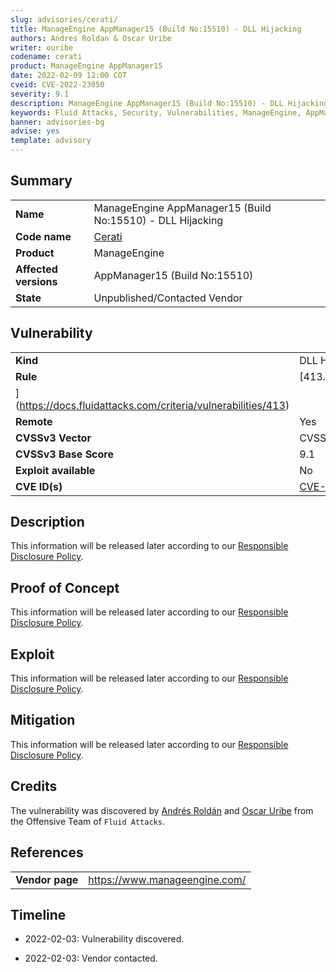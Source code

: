 ```yaml
---
slug: advisories/cerati/
title: ManageEngine AppManager15 (Build No:15510) - DLL Hijacking
authors: Andres Roldan & Oscar Uribe
writer: ouribe
codename: cerati
product: ManageEngine AppManager15
date: 2022-02-09 12:00 COT
cveid: CVE-2022-23050
severity: 9.1
description: ManageEngine AppManager15 (Build No:15510) - DLL Hijacking
keywords: Fluid Attacks, Security, Vulnerabilities, ManageEngine, AppManager
banner: advisories-bg
advise: yes
template: advisory
---
```


## Summary

|                         |                                                            |
|-------------------------|------------------------------------------------------------|
| **Name**                | ManageEngine AppManager15 (Build No:15510) - DLL Hijacking |
| **Code name**           | [Cerati](https://en.wikipedia.org/wiki/Gustavo_Cerati)     |
| **Product**             | ManageEngine                                               |
| **Affected versions**   | AppManager15 (Build No:15510)                              |
| **State**               | Unpublished/Contacted Vendor                               |

## Vulnerability

|                       |                                                                  |
|-----------------------|------------------------------------------------------------------|
| **Kind**              | DLL Hijacking                                                    |
| **Rule**              | [413. Insecure file upload - DLL Injection
](https://docs.fluidattacks.com/criteria/vulnerabilities/413)   |
| **Remote**            | Yes                                                              |
| **CVSSv3 Vector**     | CVSS:3.1/AV:N/AC:L/PR:H/UI:N/S:C/C:H/I:H/A:H                     |
| **CVSSv3 Base Score** | 9.1                                                              |
| **Exploit available** | No                                                               |
| **CVE ID(s)**         | [CVE-2022-23050](https://cve.mitre.org/cgi-bin/cvename.cgi?name=CVE-2022-23050)                                                    |

## Description

This information will be released later according to our
[Responsible Disclosure Policy](../policy/).

## Proof of Concept

This information will be released later according to our
[Responsible Disclosure Policy](../policy/).

## Exploit

This information will be released later according to our
[Responsible Disclosure Policy](../policy/).

## Mitigation

This information will be released later according to our
[Responsible Disclosure Policy](../policy/).

## Credits

The vulnerability was discovered by [Andrés
Roldán](https://www.linkedin.com/in/andres-roldan/) and [Oscar
Uribe](https://co.linkedin.com/in/oscar-uribe-londo%C3%B1o-0b6534155) from the Offensive
Team of  `Fluid Attacks`.

## References

|                     |                                                                     |
|---------------------|---------------------------------------------------------------------|
| **Vendor page**     | <https://www.manageengine.com/>                                     |

## Timeline

- 2022-02-03: Vulnerability discovered.

- 2022-02-03: Vendor contacted.
